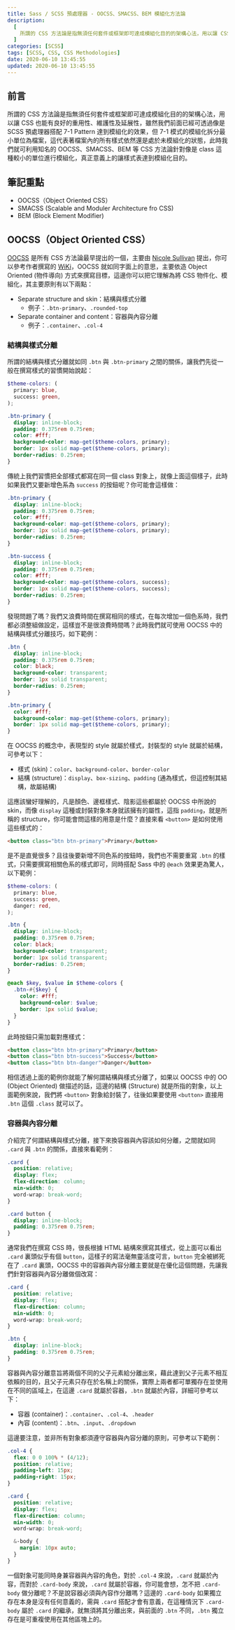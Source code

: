 ```yaml
---
title: Sass / SCSS 預處理器 - OOCSS、SMACSS、BEM 模組化方法論
description:
  [
    所謂的 CSS 方法論是指無須任何套件或框架即可達成模組化目的的架構心法，用以讓 CSS 也能有良好的重用性、維護性及延展性，雖然我們前面已經可透過像是 SCSS 預處理器搭配 7-1 Pattern 達到模組化的效果，但 7-1 模式的模組化拆分最小單位為檔案，這代表著檔案內的所有樣式依然還是處於未模組化的狀態，此時我們就可利用知名的 OOCSS、SMACSS、BEM 等 CSS 方法論針對像是 class 這種較小的單位進行模組化，真正意義上的讓樣式表達到模組化目的。,
  ]
categories: [SCSS]
tags: [SCSS, CSS, CSS Methodologies]
date: 2020-06-10 13:45:55
updated: 2020-06-10 13:45:55
---
```


## 前言

所謂的 CSS 方法論是指無須任何套件或框架即可達成模組化目的的架構心法，用以讓 CSS 也能有良好的重用性、維護性及延展性，雖然我們前面已經可透過像是 SCSS 預處理器搭配 7-1 Pattern 達到模組化的效果，但 7-1 模式的模組化拆分最小單位為檔案，這代表著檔案內的所有樣式依然還是處於未模組化的狀態，此時我們就可利用知名的 OOCSS、SMACSS、BEM 等 CSS 方法論針對像是 class 這種較小的單位進行模組化，真正意義上的讓樣式表達到模組化目的。

## 筆記重點

- OOCSS（Object Oriented CSS）
- SMACSS (Scalable and Moduler Architecture fro CSS)
- BEM (Block Element Modifier)

## OOCSS（Object Oriented CSS）

[OOCSS](http://oocss.org/) 是所有 CSS 方法論最早提出的一個，主要由 [Nicole Sullivan](https://github.com/stubbornella) 提出，你可以參考作者撰寫的 [WiKi](https://github.com/stubbornella/oocss/wiki)，OOCSS 就如同字面上的意思，主要依造 Object Oriented (物件導向) 方式來撰寫目標，這邊你可以把它理解為將 CSS 物件化、模組化，其主要原則有以下兩點：

- Separate structure and skin：結構與樣式分離
  - 例子：`.btn-primary`、`.rounded-top`
- Separate container and content：容器與內容分離
  - 例子：`.container`、`.col-4`

### 結構與樣式分離

所謂的結構與樣式分離就如同 `.btn` 與 `.btn-primary` 之間的關係，讓我們先從一般在撰寫樣式的習慣開始說起：

```scss
$theme-colors: (
  primary: blue,
  success: green,
);

.btn-primary {
  display: inline-block;
  padding: 0.375rem 0.75rem;
  color: #fff;
  background-color: map-get($theme-colors, primary);
  border: 1px solid map-get($theme-colors, primary);
  border-radius: 0.25rem;
}
```

傳統上我們習慣把全部樣式都寫在同一個 class 對象上，就像上面這個樣子，此時如果我們又要新增色系為 `success` 的按鈕呢？你可能會這樣做：

```scss
.btn-primary {
  display: inline-block;
  padding: 0.375rem 0.75rem;
  color: #fff;
  background-color: map-get($theme-colors, primary);
  border: 1px solid map-get($theme-colors, primary);
  border-radius: 0.25rem;
}

.btn-success {
  display: inline-block;
  padding: 0.375rem 0.75rem;
  color: #fff;
  background-color: map-get($theme-colors, success);
  border: 1px solid map-get($theme-colors, success);
  border-radius: 0.25rem;
}
```

發現問題了嗎？我們又浪費時間在撰寫相同的樣式，在每次增加一個色系時，我們都必須整組做設定，這樣豈不是很浪費時間嗎？此時我們就可使用 OOCSS 中的結構與樣式分離技巧，如下範例：

```scss
.btn {
  display: inline-block;
  padding: 0.375rem 0.75rem;
  color: black;
  background-color: transparent;
  border: 1px solid transparent;
  border-radius: 0.25rem;
}

.btn-primary {
  color: #fff;
  background-color: map-get($theme-colors, primary);
  border: 1px solid map-get($theme-colors, primary);
}
```

在 OOCSS 的概念中，表現型的 style 就屬於樣式，封裝型的 style 就屬於結構，可參考以下：

- 樣式 (skin)：`color`、`background-color`、`border-color`
- 結構 (structure)：`display`、`box-sizing`、`padding` (通為樣式，但這控制其結構，故屬結構)

這應該蠻好理解的，凡是顏色、邊框樣式、陰影這些都屬於 OOCSS 中所說的 skin，而像 `display` 這種或封裝對象本身就該擁有的屬性，這指 `padding`，就是所稱的 structure，你可能會問這樣的用意是什麼？直接來看 `<button>` 是如何使用這些樣式的：

```html
<button class="btn btn-primary">Primary</button>
```

是不是直覺很多？且往後要新增不同色系的按鈕時，我們也不需要重寫 `.btn` 的樣式，只需要撰寫相關色系的樣式即可，同時搭配 Sass 中的 `@each` 效果更為驚人，以下範例：

```scss
$theme-colors: (
  primary: blue,
  success: green,
  danger: red,
);

.btn {
  display: inline-block;
  padding: 0.375rem 0.75rem;
  color: black;
  background-color: transparent;
  border: 1px solid transparent;
  border-radius: 0.25rem;
}

@each $key, $value in $theme-colors {
  .btn-#{$key} {
    color: #fff;
    background-color: $value;
    border: 1px solid $value;
  }
}
```

此時按鈕只需加載對應樣式：

```html
<button class="btn btn-primary">Primary</button>
<button class="btn btn-success">Success</button>
<button class="btn btn-danger">Danger</button>
```

相信透過上面的範例你就能了解何謂結構與樣式分離了，如果以 OOCSS 中的 OO (Object Oriented) 做描述的話，這邊的結構 (Structure) 就是所指的對象，以上面範例來說，我們將 `<button>` 對象給封裝了，往後如果要使用 `<button>` 直接用 `.btn` 這個 `.class` 就可以了。

### 容器與內容分離

介紹完了何謂結構與樣式分離，接下來換容器與內容該如何分離，之間就如同 `.card` 與 `.btn` 的關係，直接來看範例：

```scss
.card {
  position: relative;
  display: flex;
  flex-direction: column;
  min-width: 0;
  word-wrap: break-word;
}

.card button {
  display: inline-block;
  padding: 0.375rem 0.75rem;
}
```

通常我們在撰寫 CSS 時，很長根據 HTML 結構來撰寫其樣式，從上面可以看出 `.card` 裏頭似乎有個 `button`，這樣子的寫法毫無靈活度可言，`button` 完全被綁死在了 `.card` 裏頭，OOCSS 中的容器與內容分離主要就是在優化這個問題，先讓我們針對容器與內容分離做個改寫：

```scss
.card {
  position: relative;
  display: flex;
  flex-direction: column;
  min-width: 0;
  word-wrap: break-word;
}

.btn {
  display: inline-block;
  padding: 0.375rem 0.75rem;
}
```

容器與內容分離意旨將兩個不同的父子元素給分離出來，藉此達到父子元素不相互依賴的目的，且父子元素只存在於名稱上的關係，實際上兩者都可單獨存在並使用在不同的區域上，在這邊 `.card` 就屬於容器，`.btn` 就屬於內容，詳細可參考以下：

- 容器 (container)：`.container`、`.col-4`、`.header`
- 內容 (content)：`.btn`、`.input`、`.dropdown`

這邊要注意，並非所有對象都須遵守容器與內容分離的原則，可參考以下範例：

```scss
.col-4 {
  flex: 0 0 100% * (4/12);
  position: relative;
  padding-left: 15px;
  padding-right: 15px;
}

.card {
  position: relative;
  display: flex;
  flex-direction: column;
  min-width: 0;
  word-wrap: break-word;

  &-body {
    margin: 10px auto;
  }
}
```

一個對象可能同時身兼容器與內容的角色，對於 `.col-4` 來說，`.card` 就屬於內容，而對於 `.card-body` 來說，`.card` 就屬於容器，你可能會想，怎不把 `.card-body` 做分離呢？不是說容器必須與內容作分離嗎？這邊的 `.card-body` 如果獨立存在本身是沒有任何意義的，需與 `.card` 搭配才會有意義，在這種情況下 `.card-body` 屬於 `.card` 的繼承，就無須將其分離出來，與前面的 `.btn` 不同，`.btn` 獨立存在是可重複使用在其他區塊上的。
